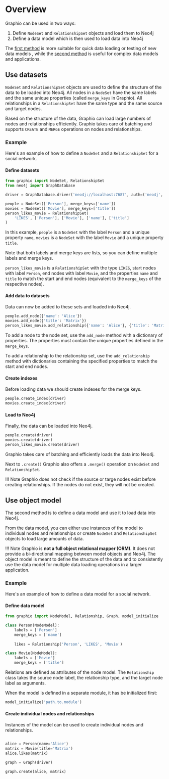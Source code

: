 # Overview

Graphio can be used in two ways:

1. Define `NodeSet` and `RelationshipSet` objects and load them to Neo4j
2. Define a data model which is then used to load data into Neo4j

The [first method](#use-datasets) is more suitable for quick data loading or testing of new data models
, while the [second method](#use-object-model) is useful for complex data models and applications.

## Use datasets

`NodeSet` and `RelationshipSet` objects are used to define the structure of the
data to be loaded into Neo4j. All nodes in a `NodeSet` have the same labels and
the same unique properties (called `merge_keys` in Graphio). All relationships in a
`RelationshipSet` have the same type and the same source and target nodes.

Based on the structure of the data, Graphio can load large numbers of nodes and relationships
efficiently. Graphio takes care of batching and supports `CREATE` and `MERGE` operations
on nodes and relationships.

### Example

Here's an example of how to define a `NodeSet` and a `RelationshipSet` for a social network.

#### Define datasets

```python
from graphio import NodeSet, RelationshipSet
from neo4j import GraphDatabase

driver = GraphDatabase.driver('neo4j://localhost:7687', auth=('neo4j', 'password'))

people = NodeSet(['Person'], merge_keys=['name'])
movies = NodeSet(['Movie'], merge_keys=['title'])
person_likes_movie = RelationshipSet(
    'LIKES', ['Person'], ['Movie'], ['name'], ['title']
)
```

In this example, `people` is a `NodeSet` with the label `Person` and a unique property `name`,
`movies` is a `NodeSet` with the label `Movie` and a unique property `title`.

Note that both labels and merge keys are lists, so you can define multiple labels and merge keys.

`person_likes_movie` is a `RelationshipSet` with the type `LIKES`, start nodes with label `Person`,
end nodes with label `Movie`, and the properties `name` and `title` to match the start and end nodes 
(equivalent to the `merge_keys` of the respective nodes).

#### Add data to datasets
Data can now be added to these sets and loaded into Neo4j.

```python
people.add_node({'name': 'Alice'})
movies.add_node({'title': 'Matrix'})
person_likes_movie.add_relationship({'name': 'Alice'}, {'title': 'Matrix'})
```

To add a node to the node set, use the `add_node` method with a dictionary of properties. The properties must
contain the unique properties defined in the `merge_keys`.

To add a relationship to the relationship set, use the `add_relationship` method 
with dictionaries containing the specified properties to match the start and end nodes.

#### Create indexes
Before loading data we should create indexes for the merge keys.

```python
people.create_index(driver)
movies.create_index(driver)
``` 

#### Load to Neo4j
Finally, the data can be loaded into Neo4j.

```python
people.create(driver)
movies.create(driver)
person_likes_movie.create(driver)
```

Graphio takes care of batching and efficiently loads the data into Neo4j.

Next to `.create()` Graphio also offers a `.merge()` operation on `NodeSet` and `RelationshipSet`.

!!! Note
    Graphio does not check if the source or targe nodes exist before creating relationships.
    If the nodes do not exist, they will not be created.


## Use object model

The second method is to define a data model and use it to load data into Neo4j.

From the data model, you can either use instances of the model to 
individual nodes and relationships or create `NodeSet` and `RelationshipSet` 
objects to load large amounts of data. 

!!! Note
    Graphio is __not a full object relational mapper (ORM)__. It does not provide a bi-directional mapping between model objects and Neo4j.
    The object model is meant to define the structure of the data and 
    to consistently use the data model for multiple data loading operations in a larger application.

### Example

Here's an example of how to define a data model for a social network.

#### Define data model

```python
from graphio import NodeModel, Relationship, Graph, model_initialize

class Person(NodeModel):
    labels = ['Person']
    merge_keys = ['name']
    
    likes = Relationship('Person', 'LIKES', 'Movie')

class Movie(NodeModel):
    labels = ['Movie']
    merge_keys = ['title']
```
Relations are defined as attributes of the node model. The `Relationship` class takes the source 
node label, the relationship type, and the target node label as arguments.

When the model is defined in a separate module, it has be initialized first:

```python
model_initialize('path.to.module')
```

#### Create individual nodes and relationships
Instances of the model can be used to create individual nodes and relationships.

```python

alice = Person(name='Alice')
matrix = Movie(title='Matrix')
alice.likes(matrix)

graph = Graph(driver)

graph.create(alice, matrix)
```